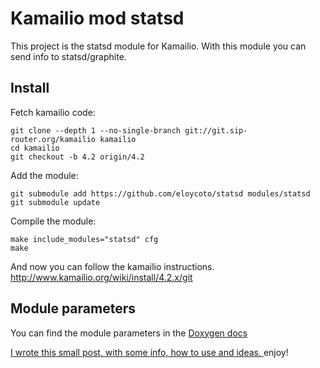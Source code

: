 Kamailio mod statsd
===================

This project is the statsd module for Kamailio. With this module you can send info to statsd/graphite.

Install
--------

Fetch kamailio code:

    git clone --depth 1 --no-single-branch git://git.sip-router.org/kamailio kamailio
    cd kamailio
    git checkout -b 4.2 origin/4.2

Add the module:

    git submodule add https://github.com/eloycoto/statsd modules/statsd
    git submodule update

Compile the module:

    make include_modules="statsd" cfg
    make

And now you can follow the kamailio instructions. http://www.kamailio.org/wiki/install/4.2.x/git

Module parameters
------------------

You can find the module parameters in the [Doxygen docs](doc/statsd.txt)

[I wrote this small post, with some info, how to use and ideas. ](http://acalustra.com/kamailio-statsd-better-statistics-in-your-voip-platform.html) enjoy!
